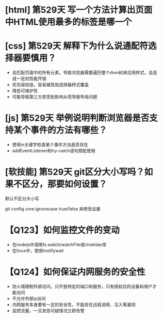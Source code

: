 # [html] 第529天 写一个方法计算出页面中HTML使用最多的标签是哪一个

# [css] 第529天 解释下为什么说通配符选择器要慎用？

- 会匹配页面中的所有元素，导致浏览器需要遍历整个dom树来应用样式，会造成一定的性能开销
- 优先级较低，容易被其他选择器样式覆盖
- 降低可维护性
- 可能导致第三方库受到影响从而导致布局问题

# [js] 第529天 举例说明判断浏览器是否支持某个事件的方法有哪些？

- 使用in关键字检查某个事件方法是否存在
- addEventListener和try-catch语句搭配使用

# [软技能] 第529天 git区分大小写吗？如果不区分，那要如何设置？

默认不区分大小写

git config core.ignorecase true/false 来修改设置

# 【Q123】如何监控文件的变动

- 在nodejs中调用fs.watch/watchFile或chokidar库
- 在linux中，使用inotifywait

# 【Q124】如何保证内网服务的安全性

- 防火墙限制外部访问，只开放特定的端口和服务，只有授权后的设备和用户才能访问
- 不允许外部ip访问
- 内网服务本身要有一定的安全性，不能存在远程调用、注入等漏洞
- 监控流量，一旦发现可疑情况立即告警

